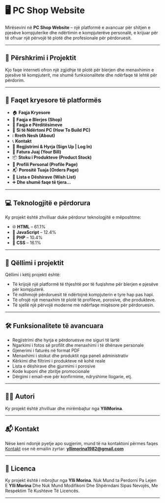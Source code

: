 # 🖥️ PC Shop Website

Mirësevini në **PC Shop Website** – një platformë e avancuar për shitjen e pjesëve kompjuterike dhe ndërtimin e kompjuterëve personalë, e krijuar për të ofruar një përvojë të plotë dhe profesionale për përdoruesit.

---

## 📄 Përshkrimi i Projektit

Kjo faqe interneti ofron një zgjidhje të plotë për blerjen dhe menaxhimin e pjesëve të kompjuterit, me shumë funksionalitete dhe ndërfaqe të lehtë për përdorim.

---

## 🧩 Faqet kryesore të platformës

- 🏠 **Faqja Kryesore**  
- 🛒 **Faqja e Blerjes (Shop)**  
- 🔔 **Faqja e Përditësimeve**  
- 🧰 **Si të Ndërtoni PC (How To Build PC)**  
- ℹ️ **Rreth Nesh (About)**  
- 📞 **Kontakt**  
- 🔐 **Regjistrimi & Hyrja (Sign Up | Log In)**  
- 🧾 **Fatura Juaj (Your Bill)**  
- 📦 **Stoku i Produkteve (Product Stock)**  
- 👤 **Profili Personal (Profile Page)**  
- 📬 **Porositë Tuaja (Orders Page)**  
- 💖 **Lista e Dëshirave (Wish List)**  
- ➕ **Dhe shumë faqe të tjera…**

---

## 💻 Teknologjitë e përdorura

Ky projekt është zhvilluar duke përdorur teknologjitë e mëposhtme:

- 🌐 **HTML** – 61.1%  
- 🧠 **JavaScript** – 12.4%  
- 🐘 **PHP** – 10.4%  
- 🎨 **CSS** – 16.1%  

---

## 🎯 Qëllimi i projektit

Qëllimi i këtij projekti është:

- Të krijojë një platformë të thjeshtë por të fuqishme për blerjen e pjesëve për kompjuterë.
- Të ndihmojë përdoruesit të ndërtojnë kompjuterin e tyre hap pas hapi.
- Të ofrojë një menaxhim të plotë të profileve, porosive, dhe produkteve.
- Të sjellë një përvojë moderne me ndërfaqe miqësore për përdoruesin.

---

## 🛠️ Funksionalitete të avancuara

- Regjistrimi dhe hyrja e përdoruesve me siguri të lartë  
- Ngarkimi i fotos së profilit dhe menaxhimi i të dhënave personale  
- Gjenerimi i faturës në format PDF  
- Menaxhimi i stokut dhe produktit nga paneli administrativ  
- Kërkimi dhe filtrimi i produkteve në kohë reale  
- Lista e dëshirave dhe gjurmimi i porosive  
- Kode kuponi dhe zbritje promocionale  
- Dërgimi i email-eve për konfirmime, ndryshime llogarie, etj.

---

## 👨‍💻 Autori

Ky projekt është zhvilluar dhe mirëmbajtur nga **YlliMorina**.

---

## 📬 Kontakt

Nëse keni ndonjë pyetje apo sugjerim, mund të na kontaktoni përmes faqes [Kontakt](#) ose në emailin zyrtar: **yllimorina1982@gmail.com**

---

## 🔐 Licenca

Ky projekt është i mbrojtur nga **Ylli Morina**. Nuk Mund ta Perdorni Pa Lejen E **Ylli Morina** Dhe Nuk Mund  Modifikoni Dhe Shpërndani Sipas Nevojës, Me Respektim Të Kushteve Të Licencës.

---

